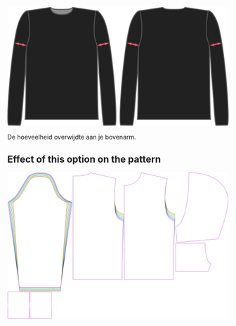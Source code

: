 ![De factor voor biceps overwijdte bij Brian](./bicepsease.svg)

De hoeveelheid overwijdte aan je bovenarm.


## Effect of this option on the pattern
![This image shows the effect of this option by superimposing several variants that have a different value for this option](huey_bicepsease_sample.svg "Effect of this option on the pattern")
